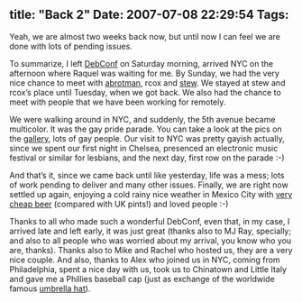 title: "Back 2"
Date: 2007-07-08 22:29:54
Tags: 
---
<p>Yeah, we are almost two weeks back now, but until now I can feel we are done with lots of pending issues.
</p>
<p>
To summarize, I left <a href="http://debconf7.debconf.org/" target="_blank">DebConf</a> on Saturday morning, arrived NYC on the afternoon where Raquel was waiting for me. By Sunday, we had the very nice chance to meet with <a href="http://damog.net/files/pics/abrotman-cakebutt.jpg" target="_blank">abrotman</a>, rcox and <a href="http://vireo.org/%7Estew/blog" target="_blank">stew</a>. We stayed at stew and rcox’s place until Tuesday, when we got back. We also had the chance to meet with people that we have been working for remotely.

We were walking around in NYC, and suddenly, the 5th avenue became multicolor. It was the gay pride parade. You can take a look at the pics on the <a href="http://damog.net/gallery" target="_blank">gallery</a>, lots of gay people. Our visit to NYC was pretty gayish actually, since we spent our first night in Chelsea, presenced an electronic music festival or similar for lesbians, and the next day, first row on the parade :-)
</p>
<p align="left">And that’s it, since we came back until like yesterday, life was a mess; lots of work pending to deliver and many other issues. Finally, we are right now settled up again, enjoying a cold rainy nice weather in Mexico City with <a href="http://damog.net/files/pics/victoria.jpg" target="_blank">very cheap beer</a> (compared with UK pints!) and loved people :-)</p>
<p>
Thanks to all who made such a wonderful DebConf, even that, in my case, I arrived late and left early, it was just great (thanks also to MJ Ray, specially; and also to all people who was worried about my arrival, you know who you are, thanks). Thanks also to Mike and Rachel who hosted us, they are a very nice couple. And also, thanks to Alex who joined us in NYC, coming from Philadelphia, spent a nice day with us, took us to Chinatown and Little Italy and gave me a Phillies baseball cap (just as exchange of the worldwide famous <a href="http://damog.net/files/pics/abrotman.jpg" target="_blank">umbrella hat</a>). </p>
